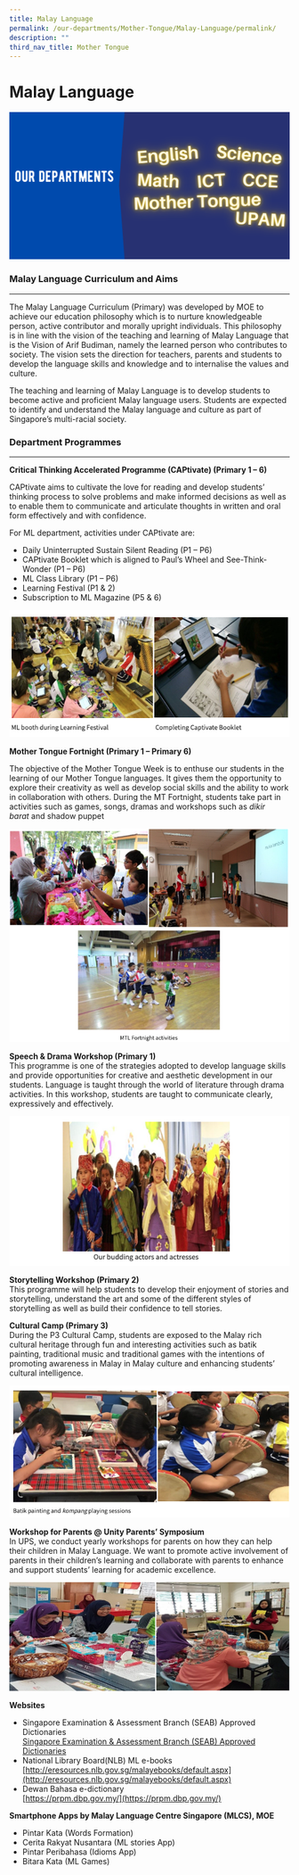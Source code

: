 ```yaml
---
title: Malay Language
permalink: /our-departments/Mother-Tongue/Malay-Language/permalink/
description: ""
third_nav_title: Mother Tongue
---
```

Malay Language
==============
![](/images/Department.png)

### **Malay Language Curriculum and Aims**
--------------------------------------

The Malay Language Curriculum (Primary) was developed by MOE to achieve our education philosophy which is to nurture knowledgeable person, active contributor and morally upright individuals. This philosophy is in line with the vision of the teaching and learning of Malay Language that is the Vision of Arif Budiman, namely the learned person who contributes to society. The vision sets the direction for teachers, parents and students to develop the language skills and knowledge and to internalise the values and culture.

The teaching and learning of Malay Language is to develop students to become active and proficient Malay language users. Students are expected to identify and understand the Malay language and culture as part of Singapore’s multi-racial society.

### **Department Programmes**
-------------------------

**Critical Thinking Accelerated Programme (CAPtivate) (Primary 1 – 6)**

CAPtivate aims to cultivate the love for reading and develop students’ thinking process to solve problems and make informed decisions as well as to enable them to communicate and articulate thoughts in written and oral form effectively and with confidence.

For ML department, activities under CAPtivate are:

*   Daily Uninterrupted Sustain Silent Reading (P1 – P6)
*   CAPtivate Booklet which is aligned to Paul’s Wheel and See-Think-Wonder (P1 – P6)
*   ML Class Library (P1 – P6)
*   Learning Festival (P1 & 2)
*   Subscription to ML Magazine (P5 & 6)

![](/images/MalayLanguage.png)

**Mother Tongue Fortnight (Primary 1 – Primary 6)**

The objective of the Mother Tongue Week is to enthuse our students in the learning of our Mother Tongue languages. It gives them the opportunity to explore their creativity as well as develop social skills and the ability to work in collaboration with others. During the MT Fortnight, students take part in activities such as games, songs, dramas and workshops such as _dikir barat_ and shadow puppet

![](/images/MalayLanguage2.png)

**Speech & Drama Workshop (Primary 1)**  
This programme is one of the strategies adopted to develop language skills and provide opportunities for creative and aesthetic development in our students. Language is taught through the world of literature through drama activities. In this workshop, students are taught to communicate clearly, expressively and effectively.

![](/images/MalayLanguage3.png)

**Storytelling Workshop (Primary 2)**  
This programme will help students to develop their enjoyment of stories and storytelling, understand the art and some of the different styles of storytelling as well as build their confidence to tell stories.

  
**Cultural Camp (Primary 3)**  
During the P3 Cultural Camp, students are exposed to the Malay rich cultural heritage through fun and interesting activities such as batik painting, traditional music and traditional games with the intentions of promoting awareness in Malay in Malay culture and enhancing students’ cultural intelligence.

![](/images/MalayLanguage4.png)

**Workshop for Parents @ Unity Parents’ Symposium**  
In UPS, we conduct yearly workshops for parents on how they can help their children in Malay Language. We want to promote active involvement of parents in their children’s learning and collaborate with parents to enhance and support students’ learning for academic excellence.

![](/images/MalayLanguage6.png)

**Websites**

*   Singapore Examination & Assessment Branch (SEAB) Approved Dictionaries  
    [Singapore Examination & Assessment Branch (SEAB) Approved Dictionaries](/files/MalayLanguage.pdf)
*   National Library Board(NLB) ML e-books  
    [http://eresources.nlb.gov.sg/malayebooks/default.aspx](http://eresources.nlb.gov.sg/malayebooks/default.aspx)
*   Dewan Bahasa e-dictionary  
    [https://prpm.dbp.gov.my/](https://prpm.dbp.gov.my/)

**Smartphone Apps by Malay Language Centre Singapore (MLCS), MOE**

*   Pintar Kata (Words Formation)
*   Cerita Rakyat Nusantara (ML stories App)
*   Pintar Peribahasa (Idioms App)
*   Bitara Kata (ML Games)